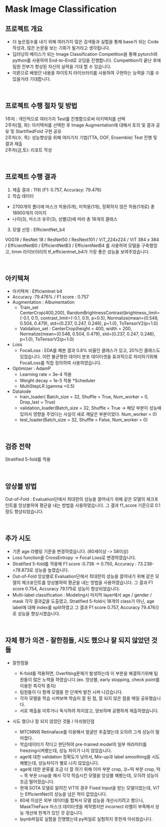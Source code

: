 # Mask Image Classification

## 프로젝트 개요

- 더 높은점수를 내기 위해 여러가지 많은 검색들과 실험을 통해 base가 되는 Code 작성과, 많은 논문을 보는 기회가 될거라고 생각됩니다.
- 딥러닝의 베이스가 되는 Image Classification Competition을 통해  pytorch와 python를 사용하여 End-to-End로 코딩을 진행합니다. Competition이 끝난 후에 팀원 전부가 향상된 자신의 실력을 기대 할 수 있습니다.
- 이론으로 배웠던 내용을 파이토치 라이브러리를 사용하여 구현하는 능력을 기를 수 있을거라 기대합니다. 

<br>

## 프로젝트 수행 절차 및 방법

1주차 : 개인적으로 여러가지 Test를 진행함으로써 아키텍처를 선택  
2주차(월, 화): 아키텍처를 선택한 후 Image Augmentation에 대해서 토의 및 결과 공유 및 StartifiedFold 구현 공유   
2주차(수, 목): 성능향상을 위해 여러가지 기법(TTA, OOF,  Ensemble) Test 진행 및 결과 제출  
2주차(금,토): 리포트 작성  

<br>

## 프로젝트 수행 결과

1)  제출 결과 : 11위 (F1: 0.757, Accuracy: 79.476)
2)  학습 데이터
- 2700개의 폴더에 마스크 착용(5개), 미착용(1개), 정확하지 않은 착용(1개로) 총 18900개의 이미지
- 나이(3), 마스크 유무(3), 성별(2)에 따라 총 18개의 클래스

3) 모델 선정 : EfficientNet_b4 

VGG19 / ResNet 18 / ResNet50 / ResNext101 / ViT_224x224 / ViT 384 x 384 / EfficientNetB0 / EfficientNetB3 / EfficientNetB4 를 사용하여 모델을 구축했었고, timm 라이브러리의 tf_efficientnet_b4가 가장 좋은 성능을 보여주었습니다. 

<br>

## 아키텍쳐

* 아키텍쳐 : Efficientnet b4  
* Accuracy :79.476%  / F1 score : 0.757  
* Augmentation : Albumentation
  - Train_set  
CenterCrop(400,200), RandomBrightnessContrast(brightness_limit=(-0.1, 0.1), contrast_limit=(-0.1, 0.1), p=0.5), Normalize(mean=(0.548, 0.504, 0.479), std=(0.237, 0.247, 0.246), p=1.0), ToTensorV2(p=1.0)
  - Validation_set : CenterCrop(height = 400, width = 200, Normalize(mean=(0.548, 0.504, 0.479), std=(0.237, 0.247, 0.246), p=1.0), ToTensorV2(p=1.0)
* Loss
  - FocalLoss : EDA를 해본 결과 0.8% 비율인 클래스가 있고, 20%인 클래스도 있었습니다. 이런 불균형한 데이터 분포 데이터셋을 효과적으로 처리하기위해 FocalLoss를 직접 정의하여 사용하였습니다.
* Optimizer : AdamP
  - Learning rate  = 3e-4 적용
  - Weight decay = 1e-5 적용
*Scheduler
  - MultiStepLR (gamma =0.5)
* Datalode
  - train_loader( Batch_size = 32, Shuffle = True, Num_worker = 0, Drop_last = True)
  - validation_loader(Batch_size = 32, Shuffle = True  -> 해당 부분이 성능에 있어서 영향을 주었다는 사실이 새로 깨달은 부분이었다. Num_worker = 0)
  - test_loader(Batch_size = 32, Shuffle = False, Num_worker = 0)

<br>

## 검증 전략
Stratified 5-fold를 적용

<br>

## 앙상블 방법
Out-of-Fold : Evaluation단에서 최대한의 성능을 끌어내기 위해 같은 모델의 체크포인트를 앙상블하여 평균을 내는 방법을 사용하였습니다. 그 결과 f1_score 기준으로 0.1정도 향상되었습니다.

<br>

## 추가 시도
* 기존 age 라벨링 기준을 변경하였습니다. (60세이상 -> 58이상)
* Loss function을 CrossEntropy -> Focal Loss로 변경하였습니다.
* Stratified 5-fold를 적용해 F1 score :0.736 -> 0.750, Accuracy : 73.238->78.873로 성능을 높였습니다.
* Out-of-Fold 앙상블로 Evaluation단에서 최대한의 성능을 끌어내기 위해 같은 모델의 체크포인트를 앙상블하여 평균을 내는 방법을 사용하였습니다. 그 결과 F1 score 0.754, Accuracy 79.175로 성능이 향상되었습니다.
* Multi-label classification : Modeling시 마지막 layer에서 age / gender / mask 각각 결과값을 도출였고, Stratified 5-fold시 18개의 class가 아닌, age label에 대해 index를 split하였고 그 결과  F1 score 0.757, Accuracy 79.476으로 성능을 향상시켰습니다.

<br>

## 자체 평가 의견 - 잘한점들, 시도 했으나 잘 되지 않았던 것들
* 잘한점들
  - K-fold를 적용하면, Overfiting문제가 발생하는데 이 부분을 해결하기위해 팀원들이 많은 노력을 하였습니다.(ex. 앙상블, early stopping, check point를 이용한 즉각적 중지)
  - 팀원들이 다 함께 모델을 한 단계씩 발전 시켜 나갔습니다. 
  - 각자 모델을 학습 시켜보며 학습이 잘 된 점, 잘 되지 않은 점을 매일 공유했습니다.
  - 서로 제출을 미루거나 독식하려 하지않고, 양보하며 공평하게 제출하였습니다.

* 시도 했으나 잘 되지 않았던 것들 / 아쉬웠던점
  - MTCNN와 Retinaface를 이용해서 얼굴만 추출했는데 오히려 그게 성능이 떨어졌다.
  - 학습데이터가 작다고 판단하여 pre-trained model의 일부 파라미터를 freezing시켜봤는데, 성능 차이가 나지 않았습니다.
  - age에 대한 validation 정확도가 낮아서, Mix-up과 label smoothing을 시도해봤는데,
성능차이가 별로 나지 않았습니다.
  - age에 대한 분류를 조금 더 잘 하기 위해 이마 부분 crop, 코~턱 부분 crop, 턱 ~ 목 부분 crop을 해서 각각 학습시킨 모델을 앙상블 해봤는데, 오히려 성능이 조금 떨어졌습니다.
  - 현재 SOTA 모델로 알려진 ViT의 경우 Fixed Input을 받는 모델이었는데, ViT는 EfficientNet의 성능을 넘은 적이 없었습니다.
  - 60세 이상은 외부 데이터를 합쳐서 모델 성능을 개선시키려고 했으나, MaskTheFace 마스크 데이터셋을 제작했지만 incorrect 라벨이 부족해서 성능 개선에 한계가 있던 것 같습니다.
  - Ipynb파일로 실험을 진행했는데 py파일로 실험하지 못한게 아쉬웠습니다.



